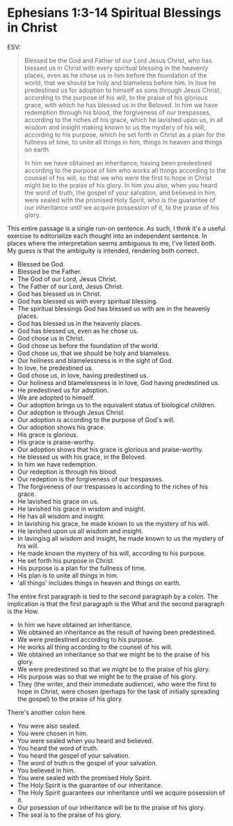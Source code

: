 # Ephesians 1:3-14 Spiritual Blessings in Christ

ESV:

> Blessed be the God and Father of our Lord Jesus Christ, who has blessed us in
> Christ with every spiritual blessing in the heavenly places, even as he chose
> us in him before the foundation of the world, that we should be holy and
> blameless before him. In love he predestined us for adoption to himself as
> sons through Jesus Christ, according to the purpose of his will, to the
> praise of his glorious grace, with which he has blessed us in the Beloved. In
> him we have redemption through his blood, the forgiveness of our trespasses,
> according to the riches of his grace, which he lavished upon us, in all
> wisdom and insight making known to us the mystery of his will, according to
> his purpose, which he set forth in Christ as a plan for the fullness of time,
> to unite all things in him, things in heaven and things on earth.
> 
> In him we have obtained an inheritance, having been predestined according to
> the purpose of him who works all things according to the counsel of his will,
> so that we who were the first to hope in Christ might be to the praise of his
> glory. In him you also, when you heard the word of truth, the gospel of your
> salvation, and believed in him, were sealed with the promised Holy Spirit,
> who is the guarantee of our inheritance until we acquire possession of it, to
> the praise of his glory.

This entire passage is a single run-on sentence.  As such, I think it's a
useful exercise to editorialize each thought into an independent sentence.  In
places where the interpretation seems ambiguous to me, I've listed both.  My
guess is that the ambiguity is intended, rendering both correct.

- Blessed be God.
- Blessed be the Father.
- The God of our Lord, Jesus Christ.
- The Father of our Lord, Jesus Christ.
- God has blessed us in Christ.
- God has blessed us with every spiritual blessing.
- The spiritual blessings God has blessed us with are in the heavenly places.
- God has blessed us in the heavenly places.
- God has blessed us, even as he chose us.
- God chose us in Christ.
- God chose us before the foundation of the world.
- God chose us, that we should be holy and blameless.
- Our holiness and blamelessness is in the sight of God.
- In love, he predestined us.
- God chose us, in love, having predestined us.
- Our holiness and blamelessness is in love, God having predestined us.
- He predestined us for adoption.
- We are adopted to himself.
- Our adoption brings us to the equivalent status of biological children.
- Our adoption is through Jesus Christ.
- Our adoption is according to the purpose of God's will.
- Our adoption shows his grace.
- His grace is glorious.
- His grace is praise-worthy.
- Our adoption shows that his grace is glorious and praise-worthy.
- He blessed us with his grace, in the Beloved.
- In him we have redemption.
- Our redeption is through his blood.
- Our redeption is the forgiveness of our trespasses.
- The forgiveness of our trespasses is according to the riches of his grace.
- He lavished his grace on us.
- He lavished his grace in wisdom and insight.
- He has all wisdom and insight.
- In lavishing his grace, he made known to us the mystery of his will.
- He lavished upon us all wisdom and insight.
- In lavingisg all wisdom and insight, he made known to us the mystery of his
  will.
- He made known the mystery of his will, according to his purpose.
- He set forth his purpose in Christ.
- His purpose is a plan for the fullness of time.
- His plan is to unite all things in him.
- 'all things' includes things in heaven and things on earth.

The entire first paragraph is tied to the second paragraph by a colon.  The
implication is that the first paragraph is the What and the second paragraph is
the How.

- In him we have obtained an inheritance.
- We obtained an inheritance as the result of having been predestined.
- We were predestined according to his purpose.
- He works all thing according to the counsel of his will.
- We obtained an inheritance so that we might be to the praise of his glory.
- We were predestined so that we might be to the praise of his glory.
- His purpose was so that we might be to the praise of his glory.
- They (the writer, and their immediate audience), who were the first to hope
  in Christ, were chosen (perhaps for the task of initially spreading the
  gospel) to the praise of his glory.

There's another colon here.

- You were also sealed.
- You were chosen in him.
- You were sealed when you heard and believed.
- You heard the word of truth.
- You heard the gospel of your salvation.
- The word of truth is the gospel of your salvation.
- You believed in him.
- You were sealed with the promised Holy Spirit.
- The Holy Spirit is the guarantee of our inheritance.
- The Holy Spirit guarantees our inheritance until we acquire posession of it.
- Our posession of our inheritance will be to the praise of his glory.
- The seal is to the praise of his glory.
